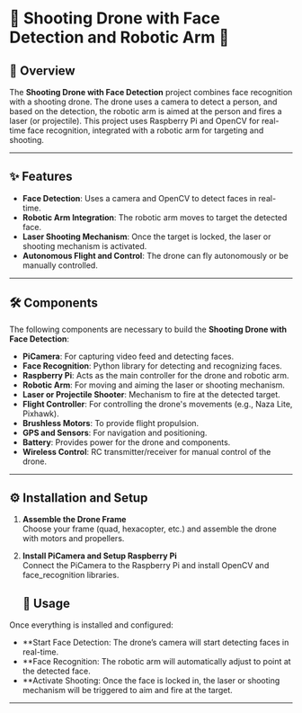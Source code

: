 # 🤖 Shooting Drone with Face Detection and Robotic Arm 🎯

## 🌟 Overview

The **Shooting Drone with Face Detection** project combines face recognition with a shooting drone. The drone uses a camera to detect a person, and based on the detection, the robotic arm is aimed at the person and fires a laser (or projectile). This project uses Raspberry Pi and OpenCV for real-time face recognition, integrated with a robotic arm for targeting and shooting.

---

## ✨ Features

- **Face Detection**: Uses a camera and OpenCV to detect faces in real-time.
- **Robotic Arm Integration**: The robotic arm moves to target the detected face.
- **Laser Shooting Mechanism**: Once the target is locked, the laser or shooting mechanism is activated.
- **Autonomous Flight and Control**: The drone can fly autonomously or be manually controlled.

---

## 🛠 Components

The following components are necessary to build the **Shooting Drone with Face Detection**:

- **PiCamera**: For capturing video feed and detecting faces.
- **Face Recognition**: Python library for detecting and recognizing faces.
- **Raspberry Pi**: Acts as the main controller for the drone and robotic arm.
- **Robotic Arm**: For moving and aiming the laser or shooting mechanism.
- **Laser or Projectile Shooter**: Mechanism to fire at the detected target.
- **Flight Controller**: For controlling the drone's movements (e.g., Naza Lite, Pixhawk).
- **Brushless Motors**: To provide flight propulsion.
- **GPS and Sensors**: For navigation and positioning.
- **Battery**: Provides power for the drone and components.
- **Wireless Control**: RC transmitter/receiver for manual control of the drone.

---

## ⚙️ Installation and Setup

1. **Assemble the Drone Frame**  
   Choose your frame (quad, hexacopter, etc.) and assemble the drone with motors and propellers.

2. **Install PiCamera and Setup Raspberry Pi**  
   Connect the PiCamera to the Raspberry Pi and install OpenCV and face_recognition libraries.

   ## 🚀 Usage

Once everything is installed and configured:

- **Start Face Detection: The drone’s camera will start detecting faces in real-time.
- **Face Recognition: The robotic arm will automatically adjust to point at the detected face.
- **Activate Shooting: Once the face is locked in, the laser or shooting mechanism will be triggered to aim and fire at the target.


---


